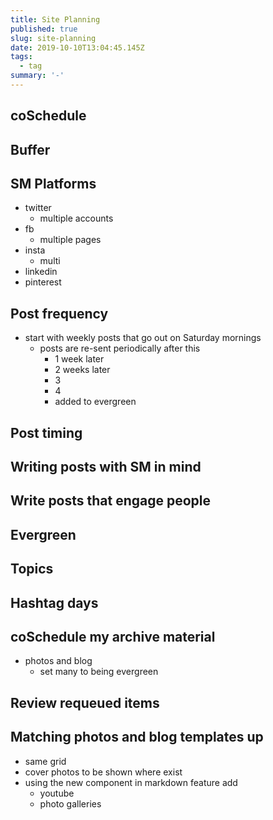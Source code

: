 ```yaml
---
title: Site Planning
published: true
slug: site-planning
date: 2019-10-10T13:04:45.145Z
tags:
  - tag
summary: '-'
---
```


## coSchedule

## Buffer

## SM Platforms
- twitter
  - multiple accounts
- fb
  - multiple pages
- insta
  - multi
- linkedin
- pinterest

## Post frequency
- start with weekly posts that go out on Saturday mornings
  - posts are re-sent periodically after this
    - 1 week later
    - 2 weeks later
    - 3
    - 4
    - added to evergreen

## Post timing

## Writing posts with SM in mind

## Write posts that engage people

## Evergreen

## Topics

## Hashtag days

## coSchedule my archive material
- photos and blog
  - set many to being evergreen

## Review requeued items

## Matching photos and blog templates up
- same grid
- cover photos to be shown where exist
- using the new component in markdown feature add 
  - youtube
  - photo galleries

